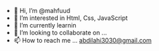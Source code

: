 - 👋 Hi, I’m @mahfuud
- 👀 I’m interested in Html, Css, JavaScript
- 🌱 I’m currently learnin
- 💞️ I’m looking to collaborate on ...
- 📫 How to reach me ...  abdilahi3030@gmail.com

<!---
mahfuud/mahfuud is a ✨ special ✨ repository because its `README.md` (this file) appears on your GitHub profile.
You can click the Preview link to take a look at your changes.
--->
